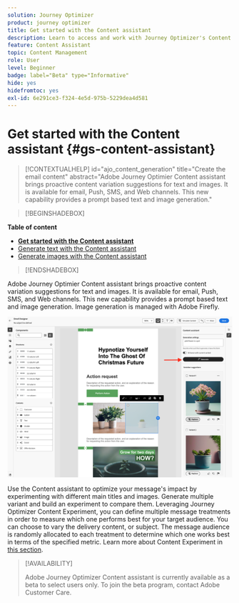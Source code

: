 ```yaml
---
solution: Journey Optimizer
product: journey optimizer
title: Get started with the Content assistant
description: Learn to access and work with Journey Optimizer's Content assistant
feature: Content Assistant
topic: Content Management
role: User
level: Beginner
badge: label="Beta" type="Informative"
hide: yes
hidefromtoc: yes
exl-id: 6e291ce3-f324-4e5d-975b-5229dea4d581
---
```

# Get started with the Content assistant {#gs-content-assistant}

>[!CONTEXTUALHELP]
>id="ajo_content_generation"
>title="Create the email content"
>abstract="Adobe Journey Optimier Content assistant brings proactive content variation suggestions for text and images. It is available for email, Push, SMS, and Web channels. This new capability provides a prompt based text and image generation."


>[!BEGINSHADEBOX]

**Table of content**

* **[Get started with the Content assistant](gs-generative.md)**
* [Generate text with the Content assistant](generative-content.md)
* [Generate images with the Content assistant](generative-image.md)

>[!ENDSHADEBOX]


Adobe Journey Optimier Content assistant brings proactive content variation suggestions for text and images. It is available for email, Push, SMS, and Web channels. This new capability provides a prompt based text and image generation. Image generation is managed with Adobe Firefly.

![](assets/image-gen-ai.png)



Use the Content assistant to optimize your message's impact by experimenting with different main titles and images. Generate multiple variant and build an experiment to compare them. Leveraging Journey Optimizer Content Experiment, you can define multiple message treatments in order to measure which one performs best for your target audience. You can choose to vary the delivery content, or subject. The message audience is randomly allocated to each treatment to determine which one works best in terms of the specified metric. Learn more about Content Experiment in [this section](../campaigns/content-experiment.md).


>[!AVAILABILITY]
>
>Adobe Journey Optimizer Content assistant is currently available as a beta to select users only. To join the beta program, contact Adobe Customer Care.
